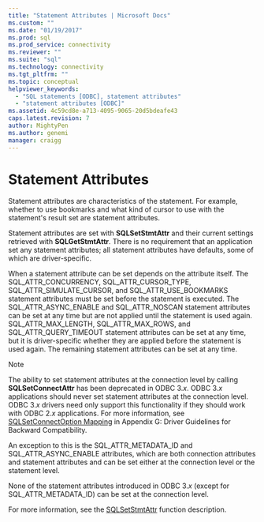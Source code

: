```yaml
---
title: "Statement Attributes | Microsoft Docs"
ms.custom: ""
ms.date: "01/19/2017"
ms.prod: sql
ms.prod_service: connectivity
ms.reviewer: ""
ms.suite: "sql"
ms.technology: connectivity
ms.tgt_pltfrm: ""
ms.topic: conceptual
helpviewer_keywords: 
  - "SQL statements [ODBC], statement attributes"
  - "statement attributes [ODBC]"
ms.assetid: 4c59cd8e-a713-4095-9065-20d5bdeafe43
caps.latest.revision: 7
author: MightyPen
ms.author: genemi
manager: craigg
---
```

# Statement Attributes
Statement attributes are characteristics of the statement. For example, whether to use bookmarks and what kind of cursor to use with the statement's result set are statement attributes.  
  
 Statement attributes are set with **SQLSetStmtAttr** and their current settings retrieved with **SQLGetStmtAttr**. There is no requirement that an application set any statement attributes; all statement attributes have defaults, some of which are driver-specific.  
  
 When a statement attribute can be set depends on the attribute itself. The SQL_ATTR_CONCURRENCY, SQL_ATTR_CURSOR_TYPE, SQL_ATTR_SIMULATE_CURSOR, and SQL_ATTR_USE_BOOKMARKS statement attributes must be set before the statement is executed. The SQL_ATTR_ASYNC_ENABLE and SQL_ATTR_NOSCAN statement attributes can be set at any time but are not applied until the statement is used again. SQL_ATTR_MAX_LENGTH, SQL_ATTR_MAX_ROWS, and SQL_ATTR_QUERY_TIMEOUT statement attributes can be set at any time, but it is driver-specific whether they are applied before the statement is used again. The remaining statement attributes can be set at any time.  
  
> [!NOTE]  
>  The ability to set statement attributes at the connection level by calling **SQLSetConnectAttr** has been deprecated in ODBC 3.*x*. ODBC 3.*x* applications should never set statement attributes at the connection level. ODBC 3.*x* drivers need only support this functionality if they should work with ODBC 2.*x* applications. For more information, see [SQLSetConnectOption Mapping](../../../odbc/reference/appendixes/sqlsetconnectoption-mapping.md) in Appendix G: Driver Guidelines for Backward Compatibility.  
>   
>  An exception to this is the SQL_ATTR_METADATA_ID and SQL_ATTR_ASYNC_ENABLE attributes, which are both connection attributes and statement attributes and can be set either at the connection level or the statement level.  
>   
>  None of the statement attributes introduced in ODBC 3.*x* (except for SQL_ATTR_METADATA_ID) can be set at the connection level.  
  
 For more information, see the [SQLSetStmtAttr](../../../odbc/reference/syntax/sqlsetstmtattr-function.md) function description.
